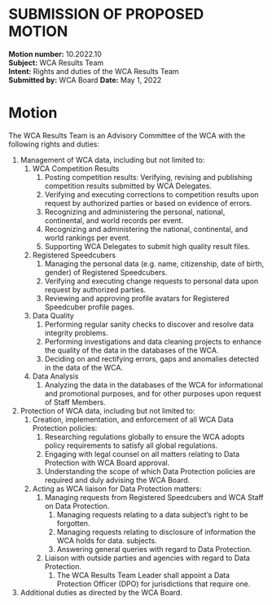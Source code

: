 # SUBMISSION OF PROPOSED MOTION

**Motion number:** 10.2022.10  
**Subject:** WCA Results Team  
**Intent:** Rights and duties of the WCA Results Team  
**Submitted by:** WCA Board 
**Date:** May 1, 2022  

# Motion

The WCA Results Team is an Advisory Committee of the WCA with the following rights and duties:

1. Management of WCA data, including but not limited to:
   1. WCA Competition Results
      1. Posting competition results: Verifying, revising and publishing competition results submitted by WCA Delegates.
      2. Verifying and executing corrections to competition results upon request by authorized parties or based on evidence of errors.
      3. Recognizing and administering the personal, national, continental, and world records per event.
      4. Recognizing and administering the national, continental, and world rankings per event.
      5. Supporting WCA Delegates to submit high quality result files.
   2. Registered Speedcubers
      1. Managing the personal data (e.g. name, citizenship, date of birth, gender) of Registered Speedcubers.
      2. Verifying and executing change requests to personal data upon request by authorized parties.
      3. Reviewing and approving profile avatars for Registered Speedcuber profile pages.
   3. Data Quality
      1. Performing regular sanity checks to discover and resolve data integrity problems.
      2. Performing investigations and data cleaning projects to enhance the quality of the data in the databases of the WCA.
      3. Deciding on and rectifying errors, gaps and anomalies detected in the data of the WCA.
   4. Data Analysis
      1. Analyzing the data in the databases of the WCA for informational and promotional purposes, and for other purposes upon request of Staff Members.
2. Protection of WCA data, including but not limited to:
   1. Creation, implementation, and enforcement of all WCA Data Protection policies:
      1. Researching regulations globally to ensure the WCA adopts policy requirements to satisfy all global regulations.
      2. Engaging with legal counsel on all matters relating to Data Protection with WCA Board approval.
      3. Understanding the scope of which Data Protection policies are required and duly advising the WCA Board.
   2. Acting as WCA liaison for Data Protection matters:
      1. Managing requests from Registered Speedcubers and WCA Staff on Data Protection.
         1. Managing requests relating to a data subject’s right to be forgotten.
         2. Managing requests relating to disclosure of information the WCA holds for data. subjects.
         3. Answering general queries with regard to Data Protection.
      2. Liaison with outside parties and agencies with regard to Data Protection.
         1. The WCA Results Team Leader shall appoint a Data Protection Officer (DPO) for jurisdictions that require one.
3. Additional duties as directed by the WCA Board.
